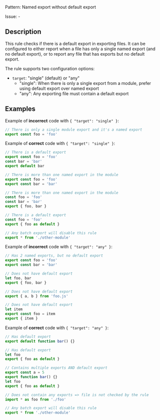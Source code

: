 Pattern: Named export without default export

Issue: -

## Description

This rule checks if there is a default export in exporting files. It can be configured to either report when a file has only a single named export (and no default export), or to report any file that has exports but no default export.

The rule supports two configuration options:
- `target`: "single" (default) or "any"
  - "single": When there is only a single export from a module, prefer using default export over named export
  - "any": Any exporting file must contain a default export

## Examples

Example of **incorrect** code with `{ "target": "single" }`:
```javascript
// There is only a single module export and it's a named export
export const foo = 'foo'
```

Example of **correct** code with `{ "target": "single" }`:
```javascript
// There is a default export
export const foo = 'foo'
const bar = 'bar'
export default bar

// There is more than one named export in the module
export const foo = 'foo'
export const bar = 'bar'

// There is more than one named export in the module
const foo = 'foo'
const bar = 'bar'
export { foo, bar }

// There is a default export
const foo = 'foo'
export { foo as default }

// Any batch export will disable this rule
export * from './other-module'
```

Example of **incorrect** code with `{ "target": "any" }`:
```javascript
// Has 2 named exports, but no default export
export const foo = 'foo'
export const bar = 'bar'

// Does not have default export
let foo, bar
export { foo, bar }

// Does not have default export
export { a, b } from 'foo.js'

// Does not have default export
let item
export const foo = item
export { item }
```

Example of **correct** code with `{ "target": "any" }`:
```javascript
// Has default export
export default function bar() {}

// Has default export
let foo
export { foo as default }

// Contains multiple exports AND default export
export const a = 5
export function bar() {}
let foo
export { foo as default }

// Does not contain any exports => file is not checked by the rule
import * as foo from './foo'

// Any batch export will disable this rule
export * from './other-module'
```